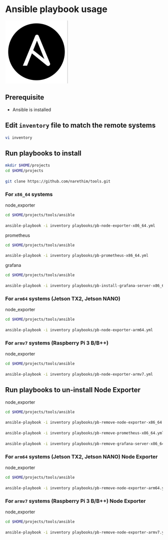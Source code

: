 # Ansible playbook usage

![ansible-logo](docs/images/ansible-logo.png)

## Prerequisite

* Ansible is installed

## Edit `inventory` file to match the remote systems

```sh
vi inventory
```

## Run playbooks to install

```sh
mkdir $HOME/projects
cd $HOME/projects

git clone https://github.com/narethim/tools.git
```

### For `x86_64` systems

node_exporter

```sh
cd $HOME/projects/tools/ansible

ansible-playbook -i inventory playbooks/pb-node-exporter-x86_64.yml
```

prometheus

```sh
cd $HOME/projects/tools/ansible

ansible-playbook -i inventory playbooks/pb-prometheus-x86_64.yml
```

grafana

```sh
cd $HOME/projects/tools/ansible

ansible-playbook -i inventory playbooks/pb-install-grafana-server-x86_64.yml
```

### For `arm64` systems (Jetson TX2, Jetson NANO)

node_exporter

```sh
cd $HOME/projects/tools/ansible

ansible-playbook -i inventory playbooks/pb-node-exporter-arm64.yml
```

### For `armv7` systems (Raspberry Pi 3 B/B++)

node_exporter

```sh
cd $HOME/projects/tools/ansible

ansible-playbook -i inventory playbooks/pb-node-exporter-armv7.yml
```

## Run playbooks to un-install Node Exporter

node_exporter

```sh
cd $HOME/projects/tools/ansible

ansible-playbook -i inventory playbooks/pb-remove-node-exporter-x86_64.yml

ansible-playbook -i inventory playbooks/pb-remove-prometheus-x86_64.yml

ansible-playbook -i inventory playbooks/pb-remove-grafana-server-x86_64.yml
```

### For `arm64` systems (Jetson TX2, Jetson NANO) Node Exporter

node_exporter

```sh
cd $HOME/projects/tools/ansible

ansible-playbook -i inventory playbooks/pb-remove-node-exporter-arm64.yml
```

### For `armv7` systems (Raspberry Pi 3 B/B++) Node Exporter

node_exporter

```sh
cd $HOME/projects/tools/ansible

ansible-playbook -i inventory playbooks/pb-remove-node-exporter-armv7.yml
```
